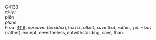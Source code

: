 G4133  
πλήν  
plēn  
*plane*  
From [4119](g4119) *moreover* (*besides*), that is, *albeit*, *save*
*that*, *rather*, *yet:* - but (rather), except, nevertheless,
notwithstanding, save, than.  
